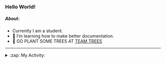 ### Hello World!

##### About:
- Currently I am a student.
- 🌱 I’m learning how to make better documentation.
- 🌱 GO PLANT SOME TREES AT [TEAM TREES](https://teamtrees.org/)

---
<details>
  <summary>:zap: My Activity:</summary>
  
<!--START_SECTION:waka-->
![Code Time](http://img.shields.io/badge/Code%20Time-1%2C120%20hrs%2056%20mins-blue)

**I'm a Night 🦉** 

```text
🌞 Morning                1532 commits        ██░░░░░░░░░░░░░░░░░░░░░░░   09.61 % 
🌆 Daytime                5474 commits        █████████░░░░░░░░░░░░░░░░   34.33 % 
🌃 Evening                4530 commits        ███████░░░░░░░░░░░░░░░░░░   28.41 % 
🌙 Night                  4409 commits        ███████░░░░░░░░░░░░░░░░░░   27.65 % 
```
📅 **I'm Most Productive on Wednesday** 

```text
Monday                   2338 commits        ████░░░░░░░░░░░░░░░░░░░░░   14.66 % 
Tuesday                  1986 commits        ███░░░░░░░░░░░░░░░░░░░░░░   12.46 % 
Wednesday                3823 commits        ██████░░░░░░░░░░░░░░░░░░░   23.98 % 
Thursday                 2063 commits        ███░░░░░░░░░░░░░░░░░░░░░░   12.94 % 
Friday                   1573 commits        ██░░░░░░░░░░░░░░░░░░░░░░░   09.87 % 
Saturday                 1427 commits        ██░░░░░░░░░░░░░░░░░░░░░░░   08.95 % 
Sunday                   2735 commits        ████░░░░░░░░░░░░░░░░░░░░░   17.15 % 
```


📊 **This Week I Spent My Time On** 

```text
🔥 Editors: 
VS Code                  7 hrs 8 mins        █████████████████████████   100.00 % 

🐱‍💻 Projects: 
praise                   7 hrs 7 mins        █████████████████████████   99.60 % 
CSF22                    1 min               ░░░░░░░░░░░░░░░░░░░░░░░░░   00.40 % 
```


 Last Updated on 11/05/2023 07:07:53 UTC
<!--END_SECTION:waka-->
</details>
